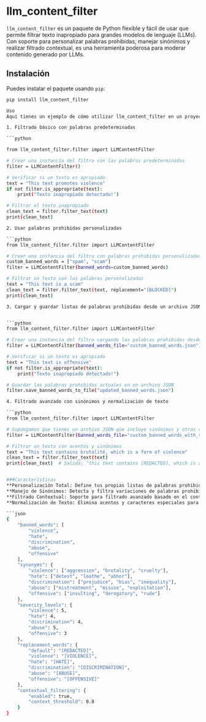 # llm_content_filter

`llm_content_filter` es un paquete de Python flexible y fácil de usar que permite filtrar texto inapropiado para grandes modelos de lenguaje (LLMs). Con soporte para personalizar palabras prohibidas, manejar sinónimos y realizar filtrado contextual, es una herramienta poderosa para moderar contenido generado por LLMs.

## Instalación

Puedes instalar el paquete usando `pip`:

```bash
pip install llm_content_filter

Uso
Aquí tienes un ejemplo de cómo utilizar llm_content_filter en un proyecto:

1. Filtrado básico con palabras predeterminadas

```python

from llm_content_filter.filter import LLMContentFilter

# Crear una instancia del filtro con las palabras predeterminadas
filter = LLMContentFilter()

# Verificar si un texto es apropiado
text = "This text promotes violence"
if not filter.is_appropriate(text):
    print("Texto inapropiado detectado!")

# Filtrar el texto inapropiado
clean_text = filter.filter_text(text)
print(clean_text)

2. Usar palabras prohibidas personalizadas

```python
from llm_content_filter.filter import LLMContentFilter

# Crear una instancia del filtro con palabras prohibidas personalizadas
custom_banned_words = ["spam", "scam"]
filter = LLMContentFilter(banned_words=custom_banned_words)

# Filtrar un texto con las palabras personalizadas
text = "This text is a scam"
clean_text = filter.filter_text(text, replacement="[BLOCKED]")
print(clean_text)

3. Cargar y guardar listas de palabras prohibidas desde un archivo JSON


```python
from llm_content_filter.filter import LLMContentFilter

# Crear una instancia del filtro cargando las palabras prohibidas desde un archivo JSON
filter = LLMContentFilter(banned_words_file="custom_banned_words.json")

# Verificar si un texto es apropiado
text = "This text is offensive"
if not filter.is_appropriate(text):
    print("Texto inapropiado detectado!")

# Guardar las palabras prohibidas actuales en un archivo JSON
filter.save_banned_words_to_file("updated_banned_words.json")

4. Filtrado avanzado con sinónimos y normalización de texto

```python
from llm_content_filter.filter import LLMContentFilter

# Supongamos que tienes un archivo JSON que incluye sinónimos y otras configuraciones avanzadas
filter = LLMContentFilter(banned_words_file="custom_banned_words_with_synonyms.json")

# Filtrar un texto con acentos y sinónimos
text = "This text contains brutalité, which is a form of violence"
clean_text = filter.filter_text(text)
print(clean_text)  # Salida: "this text contains [REDACTED], which is a form of [REDACTED]"


###Características
**Personalización Total: Define tus propias listas de palabras prohibidas o carga listas desde archivos JSON.
**Manejo de Sinónimos: Detecta y filtra variaciones de palabras prohibidas usando sinónimos.
**Filtrado Contextual: Soporte para filtrado avanzado basado en el contexto (próximamente).
**Normalización de Texto: Elimina acentos y caracteres especiales para un filtrado más robusto.

```json
{
    "banned_words": [
        "violence",
        "hate",
        "discrimination",
        "abuse",
        "offensive"
    ],
    "synonyms": {
        "violence": ["aggression", "brutality", "cruelty"],
        "hate": ["detest", "loathe", "abhor"],
        "discrimination": ["prejudice", "bias", "inequality"],
        "abuse": ["mistreatment", "misuse", "exploitation"],
        "offensive": ["insulting", "derogatory", "rude"]
    },
    "severity_levels": {
        "violence": 5,
        "hate": 4,
        "discrimination": 4,
        "abuse": 5,
        "offensive": 3
    },
    "replacement_words": {
        "default": "[REDACTED]",
        "violence": "[VIOLENCE]",
        "hate": "[HATE]",
        "discrimination": "[DISCRIMINATION]",
        "abuse": "[ABUSE]",
        "offensive": "[OFFENSIVE]"
    },
    "contextual_filtering": {
        "enabled": true,
        "context_threshold": 0.8
    }
}

